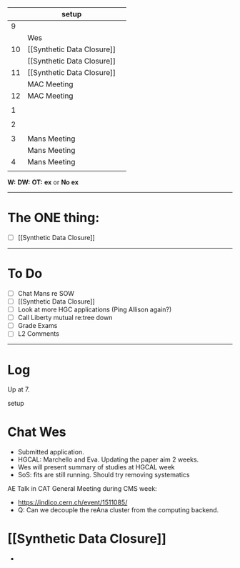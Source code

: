 
|     | setup                      |     |
| --- | -------------------------- | --- |
| 9   |                            |     |
|     | Wes                        |     |
| 10  | [[Synthetic Data Closure]] |     |
|     | [[Synthetic Data Closure]] |     |
| 11  | [[Synthetic Data Closure]] |     |
|     | MAC Meeting                |     |
| 12  | MAC Meeting                |     |
|     |                            |     |
| 1   |                            |     |
|     |                            |     |
| 2   |                            |     |
|     |                            |     |
| 3   | Mans Meeting               |     |
|     | Mans Meeting               |     |
| 4   | Mans Meeting               |     |
|     |                            |     |

**W:**
**DW:**
**OT:**
**ex** or **No ex**

---
# The ONE thing: 
- [ ] [[Synthetic Data Closure]]

---
# To Do

- [ ] Chat Mans re SOW
- [ ]  [[Synthetic Data Closure]]
- [ ] Look at more HGC applications (Ping Allison again?)
- [ ] Call Liberty mutual re:tree down
- [ ] Grade Exams
- [ ] L2 Comments

---

# Log

Up at 7. 

setup


# Chat Wes
- Submitted application. 
- HGCAL: Marchello and Eva. Updating the paper aim 2 weeks. 
- Wes will present summary of studies at HGCAL week
- SoS: fits are still running. Should try removing systematics 


AE Talk in CAT General Meeting during CMS week:
- https://indico.cern.ch/event/1511085/
- Q: Can we decouple the reAna cluster from the computing backend.


# [[Synthetic Data Closure]]
- 